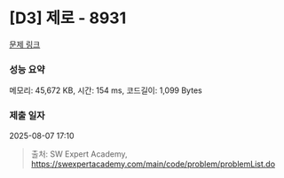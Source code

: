 # [D3] 제로 - 8931 

[문제 링크](https://swexpertacademy.com/main/code/problem/problemDetail.do?contestProbId=AW5jBWLq7jwDFATQ) 

### 성능 요약

메모리: 45,672 KB, 시간: 154 ms, 코드길이: 1,099 Bytes

### 제출 일자

2025-08-07 17:10



> 출처: SW Expert Academy, https://swexpertacademy.com/main/code/problem/problemList.do